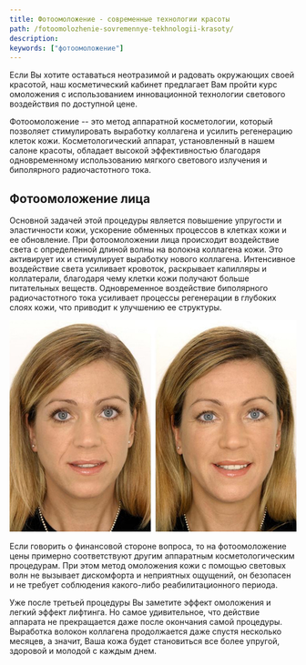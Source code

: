 ```yaml
---
title: Фотоомоложение - современные технологии красоты
path: /fotoomolozhenie-sovremennye-tekhnologii-krasoty/
description:
keywords: ["фотоомоложение"]
---
```


Если Вы хотите оставаться неотразимой и радовать окружающих своей
красотой, наш косметический кабинет предлагает Вам пройти курс
омоложения с использованием инновационной технологии светового
воздействия по доступной цене.

Фотоомоложение -- это метод аппаратной косметологии, который позволяет
стимулировать выработку коллагена и усилить регенерацию клеток кожи.
Косметологический аппарат, установленный в нашем салоне красоты,
обладает высокой эффективностью благодаря одновременному использованию
мягкого светового излучения и биполярного радиочастотного тока.

## Фотоомоложение лица

Основной задачей этой процедуры является повышение упругости и
эластичности кожи, ускорение обменных процессов в клетках кожи и ее
обновление. При фотоомоложении лица происходит воздействие света с
определенной длиной волны на волокна коллагена кожи. Это активирует их и
стимулирует выработку нового коллагена. Интенсивное воздействие света
усиливает кровоток, раскрывает капилляры и коллатерали, благодаря чему
клетки кожи получают больше питательных веществ. Одновременное
воздействие биполярного радиочастотного тока усиливает процессы
регенерации в глубоких слоях кожи, что приводит к улучшению ее
структуры.

![](./photo-rejuvenation.jpg)

Если говорить о финансовой стороне вопроса, то на фотоомоложение цены
примерно соответствуют другим аппаратным косметологическим процедурам.
При этом метод омоложения кожи с помощью световых волн не вызывает
дискомфорта и неприятных ощущений, он безопасен и не требует соблюдения
какого-либо реабилитационного периода.

Уже после третьей процедуры Вы заметите эффект омоложения и легкий
эффект лифтинга. Но самое удивительное, что действие аппарата не
прекращается даже после окончания самой процедуры. Выработка волокон
коллагена продолжается даже спустя несколько месяцев, а значит, Ваша
кожа будет становиться все более упругой, здоровой и молодой с каждым
днем.

